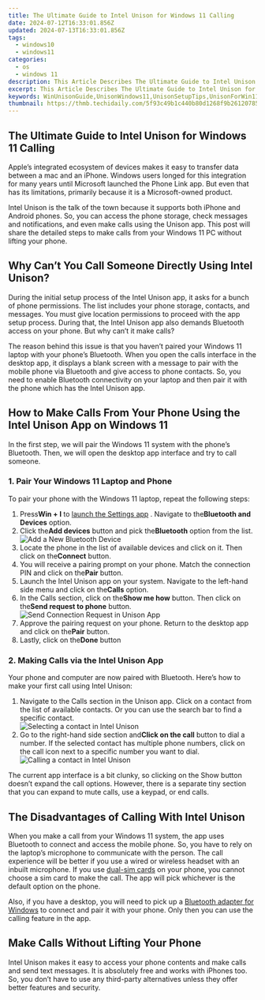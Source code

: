 ```yaml
---
title: The Ultimate Guide to Intel Unison for Windows 11 Calling
date: 2024-07-12T16:33:01.856Z
updated: 2024-07-13T16:33:01.856Z
tags:
  - windows10
  - windows11
categories:
  - os
  - windows 11
description: This Article Describes The Ultimate Guide to Intel Unison for Windows 11 Calling
excerpt: This Article Describes The Ultimate Guide to Intel Unison for Windows 11 Calling
keywords: WinUnisonGuide,UnisonWindows11,UnisonSetupTips,UnisonForWin11,IntelUnisonBasics,WindowsUnisonUse,IntelliSyncExplained
thumbnail: https://thmb.techidaily.com/5f93c49b1c440b80d1268f9b261207858efb549976695493b8cd986466735cf6.jpg
---
```


## The Ultimate Guide to Intel Unison for Windows 11 Calling

 Apple’s integrated ecosystem of devices makes it easy to transfer data between a mac and an iPhone. Windows users longed for this integration for many years until Microsoft launched the Phone Link app. But even that has its limitations, primarily because it is a Microsoft-owned product.

 Intel Unison is the talk of the town because it supports both iPhone and Android phones. So, you can access the phone storage, check messages and notifications, and even make calls using the Unison app. This post will share the detailed steps to make calls from your Windows 11 PC without lifting your phone.

## Why Can’t You Call Someone Directly Using Intel Unison?

 During the initial setup process of the Intel Unison app, it asks for a bunch of phone permissions. The list includes your phone storage, contacts, and messages. You must give location permissions to proceed with the app setup process. During that, the Intel Unison app also demands Bluetooth access on your phone. But why can’t it make calls?

 The reason behind this issue is that you haven’t paired your Windows 11 laptop with your phone’s Bluetooth. When you open the calls interface in the desktop app, it displays a blank screen with a message to pair with the mobile phone via Bluetooth and give access to phone contacts. So, you need to enable Bluetooth connectivity on your laptop and then pair it with the phone which has the Intel Unison app.

## How to Make Calls From Your Phone Using the Intel Unison App on Windows 11

 In the first step, we will pair the Windows 11 system with the phone’s Bluetooth. Then, we will open the desktop app interface and try to call someone.

### 1\. Pair Your Windows 11 Laptop and Phone

 To pair your phone with the Windows 11 laptop, repeat the following steps:

1. Press**Win + I** to [launch the Settings app](https://www.makeuseof.com/windows-ways-to-open-system-settings/) . Navigate to the**Bluetooth and Devices** option.
2. Click the**Add devices** button and pick the**Bluetooth** option from the list.  
![Add a New Bluetooth Device](https://static1.makeuseofimages.com/wordpress/wp-content/uploads/2023/02/add-a-new-bluetooth-device.jpg)
3. Locate the phone in the list of available devices and click on it. Then click on the**Connect** button.
4. You will receive a pairing prompt on your phone. Match the connection PIN and click on the**Pair** button.
5. Launch the Intel Unison app on your system. Navigate to the left-hand side menu and click on the**Calls** option.
6. In the Calls section, click on the**Show me how** button. Then click on the**Send request to phone** button.  
![Send Connection Request in Unison App](https://static1.makeuseofimages.com/wordpress/wp-content/uploads/2023/02/send-connection-request-in-unison-app.jpg)
7. Approve the pairing request on your phone. Return to the desktop app and click on the**Pair** button.
8. Lastly, click on the**Done** button

### 2\. Making Calls via the Intel Unison App

 Your phone and computer are now paired with Bluetooth. Here’s how to make your first call using Intel Unison:

1. Navigate to the Calls section in the Unison app. Click on a contact from the list of available contacts. Or you can use the search bar to find a specific contact.  
![Selecting a contact in Intel Unison](https://static1.makeuseofimages.com/wordpress/wp-content/uploads/2023/02/selecting-a-contact-in-intel-unison.jpg)
2. Go to the right-hand side section and**Click on the call** button to dial a number. If the selected contact has multiple phone numbers, click on the call icon next to a specific number you want to dial.  
![Calling a contact in Intel Unison](https://static1.makeuseofimages.com/wordpress/wp-content/uploads/2023/02/calling-a-contact-in-intel-unison.jpg)

 The current app interface is a bit clunky, so clicking on the Show button doesn’t expand the call options. However, there is a separate tiny section that you can expand to mute calls, use a keypad, or end calls.

## The Disadvantages of Calling With Intel Unison

 When you make a call from your Windows 11 system, the app uses Bluetooth to connect and access the mobile phone. So, you have to rely on the laptop’s microphone to communicate with the person. The call experience will be better if you use a wired or wireless headset with an inbuilt microphone. If you use [dual-sim cards](https://www.makeuseof.com/tag/dual-sim-phones/) on your phone, you cannot choose a sim card to make the call. The app will pick whichever is the default option on the phone.

 Also, if you have a desktop, you will need to pick up a [Bluetooth adapter for Windows](https://www.makeuseof.com/tag/bluetooth-adapter-for-pc/) to connect and pair it with your phone. Only then you can use the calling feature in the app.

## Make Calls Without Lifting Your Phone

 Intel Unison makes it easy to access your phone contents and make calls and send text messages. It is absolutely free and works with iPhones too. So, you don’t have to use any third-party alternatives unless they offer better features and security.


<ins class="adsbygoogle"
     style="display:block"
     data-ad-format="autorelaxed"
     data-ad-client="ca-pub-7571918770474297"
     data-ad-slot="1223367746"></ins>



<ins class="adsbygoogle"
     style="display:block"
     data-ad-client="ca-pub-7571918770474297"
     data-ad-slot="8358498916"
     data-ad-format="auto"
     data-full-width-responsive="true"></ins>




